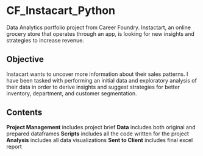 # CF_Instacart_Python
Data Analytics portfolio project from Career Foundry.
Instactart, an online grocery store that operates through an app, is looking for new insights and strategies to increase revenue.
## Objective
Instacart wants to uncover more information about their sales patterns. I have been tasked with performing an initial data and exploratory analysis of their data in order to derive insights and suggest strategies for better inventory, department, and customer segmentation.
## Contents
**Project Management** includes project brief
**Data** includes both original and prepared dataframes
**Scripts** includes all the code written for the project
**Analysis** includes all data visualizations
**Sent to Client** includes final excel report
